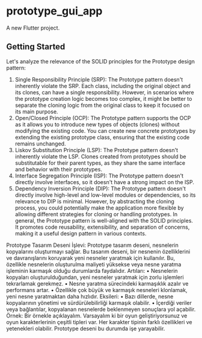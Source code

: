 # prototype_gui_app

A new Flutter project.

## Getting Started


Let's analyze the relevance of the SOLID principles for the Prototype design pattern:
1. Single Responsibility Principle (SRP): The Prototype pattern doesn't inherently violate the SRP. Each class, including the original object and its clones, can have a single responsibility. However, in scenarios where the prototype creation logic becomes too complex, it might be better to separate the cloning logic from the original class to keep it focused on its main purpose.
2. Open/Closed Principle (OCP): The Prototype pattern supports the OCP as it allows you to introduce new types of objects (clones) without modifying the existing code. You can create new concrete prototypes by extending the existing prototype class, ensuring that the existing code remains unchanged.
3. Liskov Substitution Principle (LSP): The Prototype pattern doesn't inherently violate the LSP. Clones created from prototypes should be substitutable for their parent types, as they share the same interface and behavior with their prototypes.
4. Interface Segregation Principle (ISP): The Prototype pattern doesn't directly involve interfaces, so it doesn't have a strong impact on the ISP.
5. Dependency Inversion Principle (DIP): The Prototype pattern doesn't directly involve high-level and low-level modules or dependencies, so its relevance to DIP is minimal. However, by abstracting the cloning process, you could potentially make the application more flexible by allowing different strategies for cloning or handling prototypes.
In general, the Prototype pattern is well-aligned with the SOLID principles. It promotes code reusability, extensibility, and separation of concerns, making it a useful design pattern in various contexts.


Prototype Tasarım Deseni
İşlevi: Prototype tasarım deseni, nesnelerin kopyalarını oluşturmayı sağlar. Bu tasarım deseni, bir nesnenin özelliklerini ve davranışlarını koruyarak yeni nesneler yaratmak için kullanılır. Bu, özellikle nesnelerin oluşturulma maliyeti yüksekse veya nesne yaratma işleminin karmaşık olduğu durumlarda faydalıdır.
Artıları:
• Nesnelerin kopyaları oluşturulduğundan, yeni nesneler yaratmak için zorlu işlemleri tekrarlamak gerekmez.
• Nesne yaratma sürecindeki karmaşıklık azalır ve performans artar.
• Özellikle çok büyük ve karmaşık nesneleri klonlamak, yeni nesne yaratmaktan daha hızlıdır.
Eksileri:
• Bazı dillerde, nesne kopyalarının yönetimi ve sürdürülebilirliği karmaşık olabilir.
• İçerdiği veriler veya bağlantılar, kopyalanan nesnelerde beklenmeyen sonuçlara yol açabilir.
Örnek: Bir örnekle açıklayalım. Varsayalım ki bir oyun geliştiriyorsunuz ve oyun karakterlerinin çeşitli tipleri var. Her karakter tipinin farklı özellikleri ve yetenekleri olabilir. Prototype deseni bu durumda işe yarayabilir.

